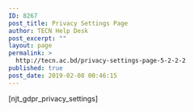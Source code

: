 ```yaml
---
ID: 8267
post_title: Privacy Settings Page
author: TECN Help Desk
post_excerpt: ""
layout: page
permalink: >
  http://tecn.ac.bd/privacy-settings-page-5-2-2-2
published: true
post_date: 2019-02-08 00:46:15
---
```

[njt_gdpr_privacy_settings]